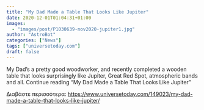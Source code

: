 ```yaml
---
title: "My Dad Made a Table That Looks Like Jupiter"
date: 2020-12-01T01:04:31+01:00
images:
  - "images/post/P1030639-nov2020-jupiter1.jpg"
author: "AstroBot"
categories: ["News"]
tags: ["universetoday.com"]
draft: false
---
```


My Dad’s a pretty good woodworker, and recently completed a wooden table that looks surprisingly like Jupiter, Great Red Spot, atmospheric bands and all.  Continue reading “My Dad Made a Table That Looks Like Jupiter” 

Διαβάστε περισσότερα: https://www.universetoday.com/149023/my-dad-made-a-table-that-looks-like-jupiter/
